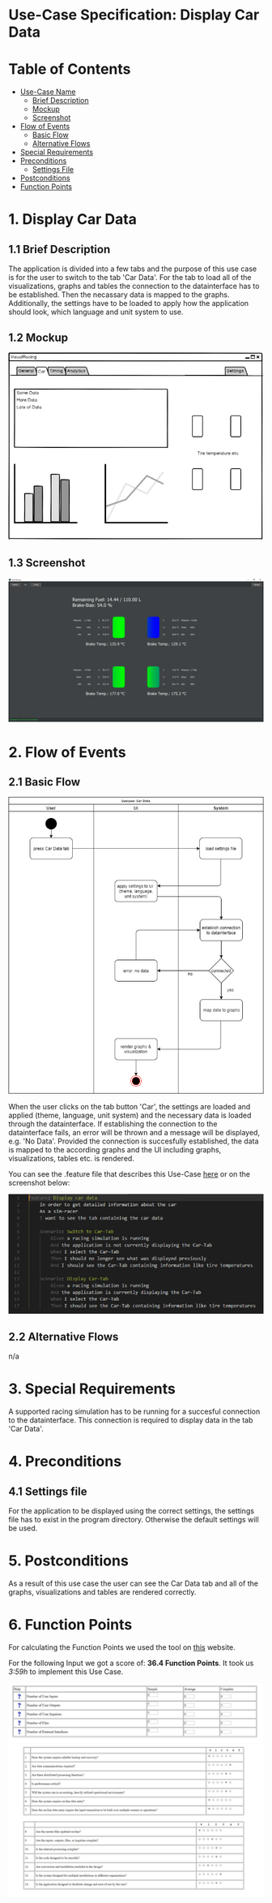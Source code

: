 # Use-Case Specification: Display Car Data

# Table of Contents
- [Use-Case Name](#1-display-car-data)
    - [Brief Description](#11-brief-description)
    - [Mockup](#12-mockup)
    - [Screenshot](#13-screenshot)
- [Flow of Events](#2-flow-of-events)
    - [Basic Flow](#21-basic-flow)
    - [Alternative Flows](#22-alternative-flows)
- [Special Requirements](#3-special-requirements)
- [Preconditions](#4-preconditions)
    - [Settings File](#41-settings-file)
- [Postconditions](#5-postconditions)
- [Function Points](#6-function-points)

# 1. Display Car Data
## 1.1 Brief Description
The application is divided into a few tabs and the purpose of this use case is for the user to switch to the tab 'Car Data'. 
For the tab to load all of the visualizations, graphs and tables the connection to the datainterface has to be established. Then the necassary data is mapped to the graphs. Additionally, the settings have to be loaded to apply how the application should look, which language and unit system to use.

## 1.2 Mockup
![Car Data Mockup](Mockup.png "Mockup")

## 1.3 Screenshot
![Car Data Screenshot](../../screenshots/Screenshot_CarData.png "Screenshot")

# 2. Flow of Events
## 2.1 Basic Flow
![Car Data UML](UML.png "UML")

When the user clicks on the tab button 'Car', the settings are loaded and applied (theme, language, unit system) and the necessary data is loaded through the datainterface. If establishing the connection to the datainterface fails, an error will be thrown and a message will be displayed, e.g. 'No Data'.
Provided the connection is succesfully established, the data is mapped to the according graphs and the UI including graphs, visualizations, tables etc. is rendered.

You can see the .feature file that describes this Use-Case [here](../../features/carData.feature) or on the screenshot below:

![Car Data Narrative](Feature_CarData.png "Feature")

## 2.2 Alternative Flows
n/a

# 3. Special Requirements
A supported racing simulation has to be running for a succesful connection to the datainterface. This connection is required to display data in the tab 'Car Data'.

# 4. Preconditions
## 4.1 Settings file
For the application to be displayed using the correct settings, the settings file has to exist in the program directory. Otherwise the default settings will be used.

# 5. Postconditions
As a result of this use case the user can see the Car Data tab and all of the graphs, visualizations and tables are rendered correctly.

# 6. Function Points
For calculating the Function Points we used the tool on [this](http://groups.umd.umich.edu/cis/course.des/cis375/projects/fp99/main.html) website.

For the following Input we got a score of: **36.4 Function Points**.
It took us *3:59h* to implement this Use Case.

![Car Data Input](carTabInput.jpg "Function Point Calculation Input")
![Car Data Questions](carTabQuestions.jpg "Function Point Calculation Questions")